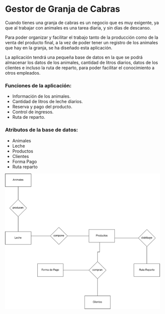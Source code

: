 # Gestor de Granja de Cabras

Cuando tienes una granja de cabras es un negocio que es muy exigente, ya que al trabajar con animales es una tarea diaria, y sin días de descanso.

Para poder organizar y facilitar el trabajo tanto de la producción como de la venta del producto final, a la vez de poder tener un registro de los animales que hay en la granja, se ha diseñado esta aplicación.

La aplicación tendrá una pequeña base de datos en la que se podrá almacenar los datos de los animales, cantidad de litros diarios, datos de los clientes e incluso la ruta de reparto, para poder facilitar el conocimiento a otros empleados.

### Funciones de la aplicación:

- Información de los animales.
- Cantidad de litros de leche diarios.
- Reserva y pago del producto.
- Control de ingresos.
- Ruta de reparto.

### Atributos de la base de datos:

- Animales
- Leche
- Productos
- Clientes
- Forma Pago
- Ruta reparto


<img src="./granjaApp.drawio.png">

